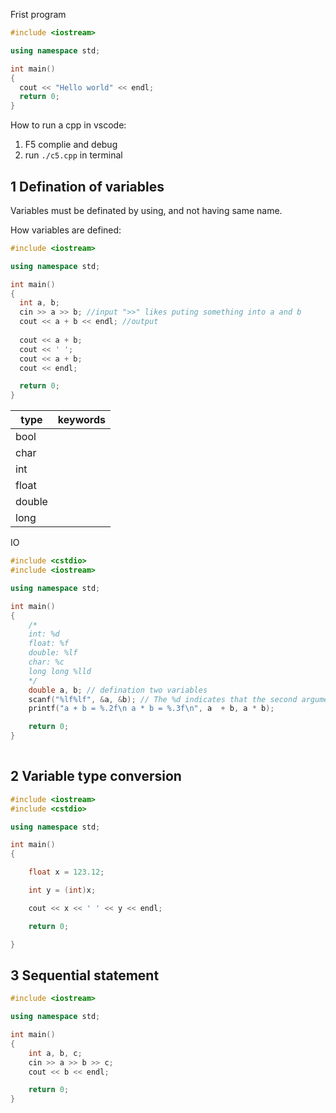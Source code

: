 Frist program

```cpp
#include <iostream>

using namespace std;

int main()
{
  cout << "Hello world" << endl;
  return 0;
}
```



How to run a cpp in vscode:

1. F5 complie and debug
2. run `./c5.cpp` in terminal 



## 1 Defination of variables

Variables must be definated by using, and not having same name.

How variables are defined:

```cpp
#include <iostream>

using namespace std;

int main()
{
  int a, b;
  cin >> a >> b; //input ">>" likes puting something into a and b 
  cout << a + b << endl; //output
  
  cout << a + b;
  cout << ' ';
  cout << a + b;
  cout << endl;

  return 0;
}
```

| type | keywords |
| ---- | -------- |
| bool |          |
|char||
|int||
|float||
|double||
|long||

IO

```cpp
#include <cstdio>
#include <iostream>

using namespace std;

int main() 
{   
    /*
    int: %d
    float: %f
    double: %lf
    char: %c
    long long %lld
    */
    double a, b; // defination two variables
    scanf("%lf%lf", &a, &b); // The %d indicates that the second argument (an integer) should be placed there. 
    printf("a + b = %.2f\n a * b = %.3f\n", a  + b, a * b);

    return 0;
}
 
```



## 2 Variable type conversion

```cpp
#include <iostream>
#include <cstdio>

using namespace std;

int main()
{

    float x = 123.12;

    int y = (int)x;

    cout << x << ' ' << y << endl;

    return 0;

}
```



## 3 Sequential statement

```cpp
#include <iostream>

using namespace std;

int main()
{
    int a, b, c;
    cin >> a >> b >> c;
    cout << b << endl;

    return 0;
}
```









